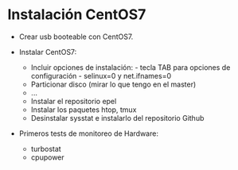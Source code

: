
# Instalación CentOS7

- Crear usb booteable con CentOS7.
- Instalar CentOS7:
    * Incluir opciones de instalación:
          - tecla TAB para opciones de configuración
          - selinux=0 y net.ifnames=0 
    * Particionar disco (mirar lo que tengo en el master)
    * ...
    * Instalar el repositorio epel
    * Instalar los paquetes htop, tmux
    * Desinstalar sysstat e instalarlo del repositorio Github
    
- Primeros tests de monitoreo de Hardware:
    * turbostat
    * cpupower
